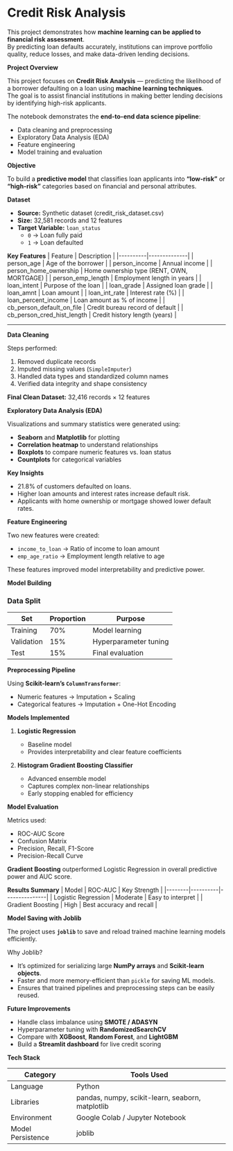 # Credit Risk Analysis

This project demonstrates how **machine learning can be applied to financial risk assessment**.  
By predicting loan defaults accurately, institutions can improve portfolio quality, reduce losses, and make data-driven lending decisions.

**Project Overview**

This project focuses on **Credit Risk Analysis** — predicting the likelihood of a borrower defaulting on a loan using **machine learning techniques**.  
The goal is to assist financial institutions in making better lending decisions by identifying high-risk applicants.

The notebook demonstrates the **end-to-end data science pipeline**:
- Data cleaning and preprocessing  
- Exploratory Data Analysis (EDA)  
- Feature engineering  
- Model training and evaluation

**Objective**

To build a **predictive model** that classifies loan applicants into **“low-risk”** or **“high-risk”** categories based on financial and personal attributes.

**Dataset**

- **Source:** Synthetic dataset (credit_risk_dataset.csv)  
- **Size:** 32,581 records and 12 features  
- **Target Variable:** `loan_status`  
  - `0` → Loan fully paid  
  - `1` → Loan defaulted  

**Key Features**
| Feature | Description |
|----------|--------------|
| person_age | Age of the borrower |
| person_income | Annual income |
| person_home_ownership | Home ownership type (RENT, OWN, MORTGAGE) |
| person_emp_length | Employment length in years |
| loan_intent | Purpose of the loan |
| loan_grade | Assigned loan grade |
| loan_amnt | Loan amount |
| loan_int_rate | Interest rate (%) |
| loan_percent_income | Loan amount as % of income |
| cb_person_default_on_file | Credit bureau record of default |
| cb_person_cred_hist_length | Credit history length (years) |

---
**Data Cleaning**

Steps performed:
1. Removed duplicate records  
2. Imputed missing values (`SimpleImputer`)  
3. Handled data types and standardized column names  
4. Verified data integrity and shape consistency  

**Final Clean Dataset:** 32,416 records × 12 features

**Exploratory Data Analysis (EDA)**

Visualizations and summary statistics were generated using:
- **Seaborn** and **Matplotlib** for plotting  
- **Correlation heatmap** to understand relationships  
- **Boxplots** to compare numeric features vs. loan status  
- **Countplots** for categorical variables  

**Key Insights**
- 21.8% of customers defaulted on loans.  
- Higher loan amounts and interest rates increase default risk.  
- Applicants with home ownership or mortgage showed lower default rates.  

**Feature Engineering**

Two new features were created:
- `income_to_loan` → Ratio of income to loan amount  
- `emp_age_ratio` → Employment length relative to age  

These features improved model interpretability and predictive power.

**Model Building**

### Data Split
| Set | Proportion | Purpose |
|------|-------------|----------|
| Training | 70% | Model learning |
| Validation | 15% | Hyperparameter tuning |
| Test | 15% | Final evaluation |

**Preprocessing Pipeline**

Using **Scikit-learn’s `ColumnTransformer`**:
- Numeric features → Imputation + Scaling  
- Categorical features → Imputation + One-Hot Encoding  

**Models Implemented**

1. **Logistic Regression**
   - Baseline model
   - Provides interpretability and clear feature coefficients  

2. **Histogram Gradient Boosting Classifier**
   - Advanced ensemble model
   - Captures complex non-linear relationships
   - Early stopping enabled for efficiency  

**Model Evaluation**

Metrics used:
- ROC-AUC Score  
- Confusion Matrix  
- Precision, Recall, F1-Score  
- Precision-Recall Curve  

**Gradient Boosting** outperformed Logistic Regression in overall predictive power and AUC score.


**Results Summary**
| Model | ROC-AUC | Key Strength |
|--------|----------|---------------|
| Logistic Regression | Moderate | Easy to interpret |
| Gradient Boosting | High | Best accuracy and recall |

**Model Saving with Joblib**

The project uses **`joblib`** to save and reload trained machine learning models efficiently.

Why Joblib?
- It’s optimized for serializing large **NumPy arrays** and **Scikit-learn objects**.  
- Faster and more memory-efficient than `pickle` for saving ML models.  
- Ensures that trained pipelines and preprocessing steps can be easily reused.

**Future Improvements**

- Handle class imbalance using **SMOTE / ADASYN**  
- Hyperparameter tuning with **RandomizedSearchCV**  
- Compare with **XGBoost**, **Random Forest**, and **LightGBM**  
- Build a **Streamlit dashboard** for live credit scoring  

**Tech Stack**

| Category | Tools Used |
|-----------|-------------|
| Language | Python |
| Libraries | pandas, numpy, scikit-learn, seaborn, matplotlib |
| Environment | Google Colab / Jupyter Notebook |
| Model Persistence | joblib |


